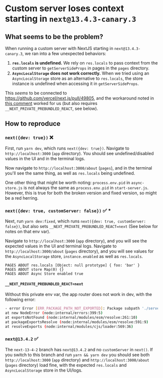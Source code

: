 # Custom server loses context starting in `next@13.4.3-canary.3`

## What seems to be the problem?

When running a custom server with NextJS starting in `next@13.4.3-canary.3`, we ran into a few unexpected behaviors:

1. **`res.locals` is undefined.** We rely on `res.locals` to pass context from the custom server to `getServerSideProps` in pages in the `pages` directory.
2. **`AsyncLocalStorage` does not work correctly.** When we tried using an `AsyncLocalStorage` store as an alternative to `res.locals`, the store instance is undefined when accessing it in `getServerSideProps`.

This _seems_ to be connected to https://github.com/vercel/next.js/pull/49805, and the workaround noted in [this comment](https://github.com/vercel/next.js/pull/49805#issuecomment-1557321794) worked for us (but also requires `__NEXT_PRIVATE_PREBUNDLED_REACT`, see below).

## How to reproduce

### `next({dev: true})` :x:

First, run `yarn dev`, which runs `next({dev: true})`. Navigate to `http://localhost:3000` (`app` directory). You should see undefined/disabled values in the UI and in the terminal logs.

Now navigate to `http://localhost:3000/about` (`pages`), and in the terminal you'll see the same thing, as well as `res.locals` being undefined.

One other thing that might be worth noting: `process.env.pid` in `async-store.js` is not always the same as `process.env.pid` in `start-server.js`. However, this is true for both the broken version and fixed version, so might be a red herring.

### `next({dev: true, customServer: false})` :white_check_mark: \*

Next, run `yarn dev:fixed`, which runs `next({dev: true, customServer: false})`, but also sets `__NEXT_PRIVATE_PREBUNDLED_REACT=next` (See below for notes on that env var).

Navigate to `http://localhost:3000` (`app` directory), and you will see the expected values in the UI and terminal logs. Navigate to `http://localhost:3000/about` (`pages` directory), and you will see values for the `AsyncLocalStorage` store, `instance.enabled` as well as `res.locals`.

```
PAGES ABOUT res.locals [Object: null prototype] { foo: 'bar' }
PAGES ABOUT store Map(0) {}
PAGES ABOUT Async Store enabled true
```

#### `__NEXT_PRIVATE_PREBUNDLED_REACT=next`

Without this private env var, the app router does not work in dev, with the following error:

```bash
- error Error [ERR_PACKAGE_PATH_NOT_EXPORTED]: Package subpath './server.edge' is not defined by "exports" in /Users/joe/PROJECTS/next-custom-server-repro/node_modules/react-dom/package.json
at new NodeError (node:internal/errors:399:5)
at exportsNotFound (node:internal/modules/esm/resolve:261:10)
at packageExportsResolve (node:internal/modules/esm/resolve:591:9)
at resolveExports (node:internal/modules/cjs/loader:569:36)
```

### `next@13.4.2` :white_check_mark:

The `next-13-4-2` branch has `next@13.4.2` and no `customServer` in `next()`. If you switch to this branch and run `yarn && yarn dev` you should see both `http://localhost:3000` (`app` directory) and `http://localhost:3000/about` (`pages` directory) load fine, with the expected `res.locals` and `AsyncLocalStorage` store in the UI/logs.

